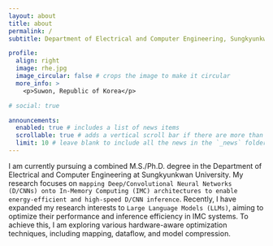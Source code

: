```yaml
---
layout: about
title: about
permalink: /
subtitle: Department of Electrical and Computer Engineering, Sungkyunkwan Univ. (SKKU)

profile:
  align: right
  image: rhe.jpg
  image_circular: false # crops the image to make it circular
  more_info: >
    <p>Suwon, Republic of Korea</p>

# social: true

announcements:
  enabled: true # includes a list of news items
  scrollable: true # adds a vertical scroll bar if there are more than 3 news items
  limit: 10 # leave blank to include all the news in the `_news` folder
---
```


I am currently pursuing a combined M.S./Ph.D. degree in the Department of Electrical and Computer Engineering at Sungkyunkwan University. My research focuses on `mapping Deep/Convolutional Neural Networks (D/CNNs) onto In-Memory Computing (IMC) architectures to enable energy-efficient and high-speed D/CNN inference`. Recently, I have expanded my research interests to `Large Language Models (LLMs)`, aiming to optimize their performance and inference efficiency in IMC systems. To achieve this, I am exploring various hardware-aware optimization techniques, including mapping, dataflow, and model compression.
